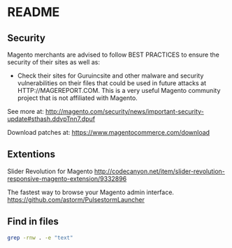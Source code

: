 README
================

Security
--------

Magento merchants are advised to follow BEST PRACTICES to ensure the security of their sites as well as:

* Check their sites for Guruincsite and other malware and security vulnerabilities on their files that could be used in future attacks at HTTP://MAGEREPORT.COM. This is a very useful Magento community project that is not affiliated with Magento.

See more at: http://magento.com/security/news/important-security-update#sthash.ddvpTnn7.dpuf

Download patches at: https://www.magentocommerce.com/download

Extentions
----------

Slider Revolution for Magento
http://codecanyon.net/item/slider-revolution-responsive-magento-extension/9332896

The fastest way to browse your Magento admin interface.
https://github.com/astorm/PulsestormLauncher

Find in files
-------------

```bash
grep -rnw . -e "text"
```
